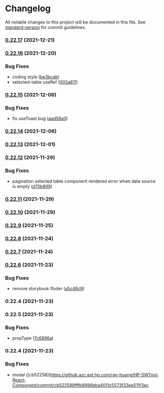 # Changelog

All notable changes to this project will be documented in this file. See [standard-version](https://github.com/conventional-changelog/standard-version) for commit guidelines.

### [0.22.17](https://github.azc.ext.hp.com/ray-huang/HP-SWTool-React-Component/compare/v0.22.16...v0.22.17) (2021-12-21)

### [0.22.16](https://github.azc.ext.hp.com/ray-huang/HP-SWTool-React-Component/compare/v0.22.15...v0.22.16) (2021-12-20)


### Bug Fixes

* coding style ([be3bcab](https://github.azc.ext.hp.com/ray-huang/HP-SWTool-React-Component/commit/be3bcab41d5016e687c1dbff1d18b9773b9f2e06))
* selected-table useRef ([003a811](https://github.azc.ext.hp.com/ray-huang/HP-SWTool-React-Component/commit/003a8112349be92705c30f6eb2f03e7145746b52))

### [0.22.15](https://github.azc.ext.hp.com/ray-huang/HP-SWTool-React-Component/compare/v0.22.14...v0.22.15) (2021-12-06)


### Bug Fixes

* fix useToast bug ([aad58a0](https://github.azc.ext.hp.com/ray-huang/HP-SWTool-React-Component/commit/aad58a0e1c92e75e751c3007dcbf97f3445b355b))

### [0.22.14](https://github.azc.ext.hp.com/ray-huang/HP-SWTool-React-Component/compare/v0.22.13...v0.22.14) (2021-12-06)

### [0.22.13](https://github.azc.ext.hp.com/ray-huang/HP-SWTool-React-Component/compare/v0.22.12...v0.22.13) (2021-12-01)

### [0.22.12](https://github.azc.ext.hp.com/ray-huang/HP-SWTool-React-Component/compare/v0.22.11...v0.22.12) (2021-11-29)


### Bug Fixes

* pagination selected table component rendered error when data source is empty ([d70b899](https://github.azc.ext.hp.com/ray-huang/HP-SWTool-React-Component/commit/d70b899d288934e69586a05a7b4dde7614910546))

### [0.22.11](https://github.azc.ext.hp.com/ray-huang/HP-SWTool-React-Component/compare/v0.22.10...v0.22.11) (2021-11-29)

### [0.22.10](https://github.azc.ext.hp.com/ray-huang/HP-SWTool-React-Component/compare/v0.22.8...v0.22.10) (2021-11-29)

### [0.22.9](https://github.azc.ext.hp.com/ray-huang/HP-SWTool-React-Component/compare/v0.22.8...v0.22.9) (2021-11-25)

### [0.22.8](https://github.azc.ext.hp.com/ray-huang/HP-SWTool-React-Component/compare/v0.22.7...v0.22.8) (2021-11-24)

### [0.22.7](https://github.azc.ext.hp.com/ray-huang/HP-SWTool-React-Component/compare/v0.22.6...v0.22.7) (2021-11-24)

### [0.22.6](https://github.azc.ext.hp.com/ray-huang/HP-SWTool-React-Component/compare/v0.22.5...v0.22.6) (2021-11-23)


### Bug Fixes

* remove storybook floder ([a5c46c9](https://github.azc.ext.hp.com/ray-huang/HP-SWTool-React-Component/commit/a5c46c9cbed1ec252a345aff733a551cecf10fb9))

### 0.22.4 (2021-11-23)

### 0.22.5 (2021-11-23)


### Bug Fixes

* propType ([7c6896a](https://github.azc.ext.hp.com/ray-huang/HP-SWTool-React-Component/commit/7c6896aee888825024ce1844f8fda03be37b4070))

### 0.22.4 (2021-11-23)


### Bug Fixes

* modal ([cb52258](https://github.azc.ext.hp.com/ray-huang/HP-SWTool-React-Component/commit/cb522588fffb8896bba4011c5573f33ee511f3ec
